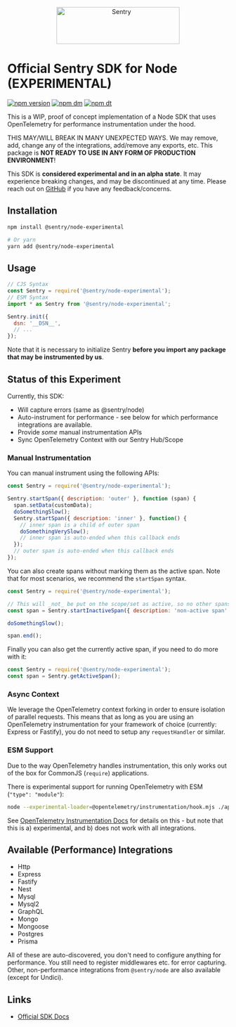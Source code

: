 <p align="center">
  <a href="https://sentry.io/?utm_source=github&utm_medium=logo" target="_blank">
    <img src="https://sentry-brand.storage.googleapis.com/sentry-wordmark-dark-280x84.png" alt="Sentry" width="280" height="84">
  </a>
</p>

# Official Sentry SDK for Node (EXPERIMENTAL)

[![npm version](https://img.shields.io/npm/v/@sentry/node-experimental.svg)](https://www.npmjs.com/package/@sentry/node-experimental)
[![npm dm](https://img.shields.io/npm/dm/@sentry/node-experimental.svg)](https://www.npmjs.com/package/@sentry/node-experimental)
[![npm dt](https://img.shields.io/npm/dt/@sentry/node-experimental.svg)](https://www.npmjs.com/package/@sentry/node-experimental)

This is a WIP, proof of concept implementation of a Node SDK that uses OpenTelemetry for performance instrumentation under the hood.

THIS MAY/WILL BREAK IN MANY UNEXPECTED WAYS. We may remove, add, change any of the integrations, add/remove any exports, etc.
This package is **NOT READY TO USE IN ANY FORM OF PRODUCTION ENVIRONMENT**!

This SDK is **considered experimental and in an alpha state**. It may experience breaking changes, and may be discontinued at any time. Please reach out on
[GitHub](https://github.com/getsentry/sentry-javascript/issues/new/choose) if you have any feedback/concerns.

## Installation

```bash
npm install @sentry/node-experimental

# Or yarn
yarn add @sentry/node-experimental
```

## Usage

```js
// CJS Syntax
const Sentry = require('@sentry/node-experimental');
// ESM Syntax
import * as Sentry from '@sentry/node-experimental';

Sentry.init({
  dsn: '__DSN__',
  // ...
});
```

Note that it is necessary to initialize Sentry **before you import any package that may be instrumented by us**.

## Status of this Experiment

Currently, this SDK:

* Will capture errors (same as @sentry/node)
* Auto-instrument for performance - see below for which performance integrations are available.
* Provide _some_ manual instrumentation APIs
* Sync OpenTelemetry Context with our Sentry Hub/Scope

### Manual Instrumentation

You can manual instrument using the following APIs:

```js
const Sentry = require('@sentry/node-experimental');

Sentry.startSpan({ description: 'outer' }, function (span) {
  span.setData(customData);
  doSomethingSlow();
  Sentry.startSpan({ description: 'inner' }, function() {
    // inner span is a child of outer span
    doSomethingVerySlow();
    // inner span is auto-ended when this callback ends
  });
  // outer span is auto-ended when this callback ends
});
```

You can also create spans without marking them as the active span.
Note that for most scenarios, we recommend the `startSpan` syntax.

```js
const Sentry = require('@sentry/node-experimental');

// This will _not_ be put on the scope/set as active, so no other spans will be attached to it
const span = Sentry.startInactiveSpan({ description: 'non-active span' });

doSomethingSlow();

span.end();
```

Finally you can also get the currently active span, if you need to do more with it:

```js
const Sentry = require('@sentry/node-experimental');
const span = Sentry.getActiveSpan();
```

### Async Context

We leverage the OpenTelemetry context forking in order to ensure isolation of parallel requests.
This means that as long as you are using an OpenTelemetry instrumentation for your framework of choice
(currently: Express or Fastify), you do not need to setup any `requestHandler` or similar.

### ESM Support

Due to the way OpenTelemetry handles instrumentation, this only works out of the box for CommonJS (`require`) applications.


There is experimental support for running OpenTelemetry with ESM (`"type": "module"`):

```bash
node --experimental-loader=@opentelemetry/instrumentation/hook.mjs ./app.js
```

See [OpenTelemetry Instrumentation Docs](https://github.com/open-telemetry/opentelemetry-js/tree/main/experimental/packages/opentelemetry-instrumentation#instrumentation-for-es-modules-in-nodejs-experimental) for details on this -
but note that this is a) experimental, and b) does not work with all integrations.

## Available (Performance) Integrations

* Http
* Express
* Fastify
* Nest
* Mysql
* Mysql2
* GraphQL
* Mongo
* Mongoose
* Postgres
* Prisma

All of these are auto-discovered, you don't need to configure anything for performance.
You still need to register middlewares etc. for error capturing.
Other, non-performance integrations from `@sentry/node` are also available (except for Undici).

## Links

- [Official SDK Docs](https://docs.sentry.io/quickstart/)
